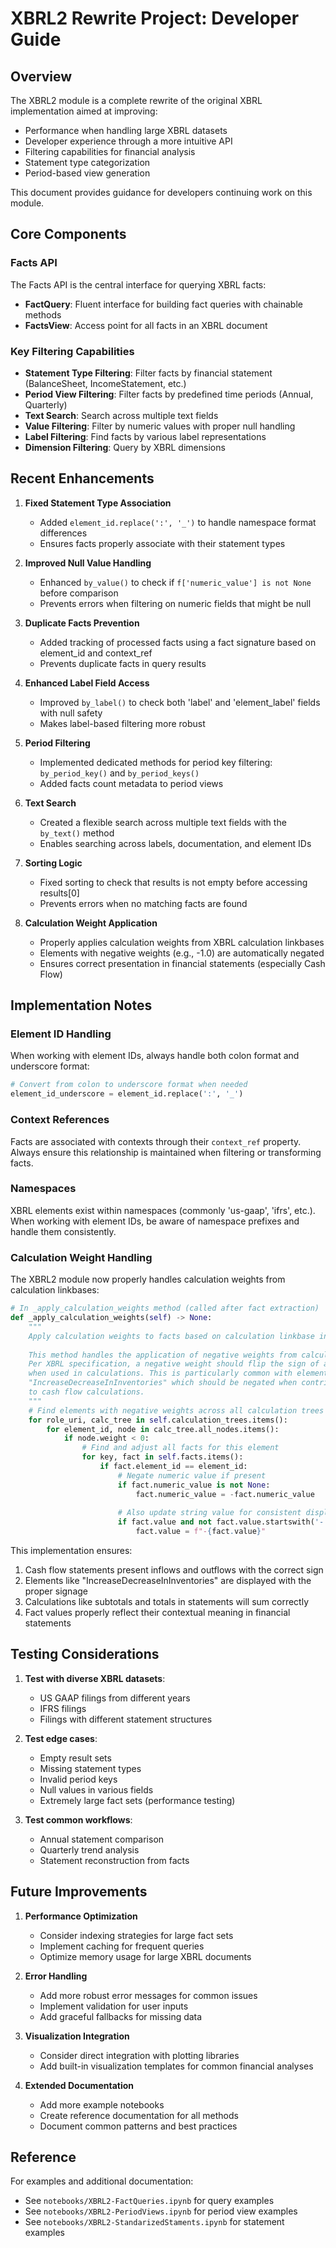 # XBRL2 Rewrite Project: Developer Guide

## Overview

The XBRL2 module is a complete rewrite of the original XBRL implementation aimed at improving:
- Performance when handling large XBRL datasets
- Developer experience through a more intuitive API
- Filtering capabilities for financial analysis
- Statement type categorization
- Period-based view generation

This document provides guidance for developers continuing work on this module.

## Core Components

### Facts API

The Facts API is the central interface for querying XBRL facts:

- **FactQuery**: Fluent interface for building fact queries with chainable methods
- **FactsView**: Access point for all facts in an XBRL document 

### Key Filtering Capabilities

- **Statement Type Filtering**: Filter facts by financial statement (BalanceSheet, IncomeStatement, etc.)
- **Period View Filtering**: Filter facts by predefined time periods (Annual, Quarterly)
- **Text Search**: Search across multiple text fields
- **Value Filtering**: Filter by numeric values with proper null handling
- **Label Filtering**: Find facts by various label representations
- **Dimension Filtering**: Query by XBRL dimensions

## Recent Enhancements

1. **Fixed Statement Type Association**
   - Added `element_id.replace(':', '_')` to handle namespace format differences
   - Ensures facts properly associate with their statement types

2. **Improved Null Value Handling**
   - Enhanced `by_value()` to check if `f['numeric_value'] is not None` before comparison
   - Prevents errors when filtering on numeric fields that might be null

3. **Duplicate Facts Prevention**
   - Added tracking of processed facts using a fact signature based on element_id and context_ref
   - Prevents duplicate facts in query results

4. **Enhanced Label Field Access**
   - Improved `by_label()` to check both 'label' and 'element_label' fields with null safety
   - Makes label-based filtering more robust

5. **Period Filtering**
   - Implemented dedicated methods for period key filtering: `by_period_key()` and `by_period_keys()`
   - Added facts count metadata to period views

6. **Text Search**
   - Created a flexible search across multiple text fields with the `by_text()` method
   - Enables searching across labels, documentation, and element IDs

7. **Sorting Logic**
   - Fixed sorting to check that results is not empty before accessing results[0]
   - Prevents errors when no matching facts are found

8. **Calculation Weight Application**
   - Properly applies calculation weights from XBRL calculation linkbases
   - Elements with negative weights (e.g., -1.0) are automatically negated
   - Ensures correct presentation in financial statements (especially Cash Flow)

## Implementation Notes

### Element ID Handling

When working with element IDs, always handle both colon format and underscore format:

```python
# Convert from colon to underscore format when needed
element_id_underscore = element_id.replace(':', '_')
```

### Context References

Facts are associated with contexts through their `context_ref` property. Always ensure this relationship is maintained when filtering or transforming facts.

### Namespaces

XBRL elements exist within namespaces (commonly 'us-gaap', 'ifrs', etc.). When working with element IDs, be aware of namespace prefixes and handle them consistently.

### Calculation Weight Handling

The XBRL2 module now properly handles calculation weights from calculation linkbases:

```python
# In _apply_calculation_weights method (called after fact extraction)
def _apply_calculation_weights(self) -> None:
    """
    Apply calculation weights to facts based on calculation linkbase information.
    
    This method handles the application of negative weights from calculation arcs.
    Per XBRL specification, a negative weight should flip the sign of a fact value
    when used in calculations. This is particularly common with elements like
    "IncreaseDecreaseInInventories" which should be negated when contributing
    to cash flow calculations.
    """
    # Find elements with negative weights across all calculation trees
    for role_uri, calc_tree in self.calculation_trees.items():
        for element_id, node in calc_tree.all_nodes.items():
            if node.weight < 0:
                # Find and adjust all facts for this element
                for key, fact in self.facts.items():
                    if fact.element_id == element_id:
                        # Negate numeric value if present
                        if fact.numeric_value is not None:
                            fact.numeric_value = -fact.numeric_value
                        
                        # Also update string value for consistent display
                        if fact.value and not fact.value.startswith('-'):
                            fact.value = f"-{fact.value}"
```

This implementation ensures:
1. Cash flow statements present inflows and outflows with the correct sign
2. Elements like "IncreaseDecreaseInInventories" are displayed with the proper signage
3. Calculations like subtotals and totals in statements will sum correctly
4. Fact values properly reflect their contextual meaning in financial statements

## Testing Considerations

1. **Test with diverse XBRL datasets**:
   - US GAAP filings from different years
   - IFRS filings
   - Filings with different statement structures

2. **Test edge cases**:
   - Empty result sets
   - Missing statement types
   - Invalid period keys
   - Null values in various fields
   - Extremely large fact sets (performance testing)

3. **Test common workflows**:
   - Annual statement comparison
   - Quarterly trend analysis
   - Statement reconstruction from facts

## Future Improvements

1. **Performance Optimization**
   - Consider indexing strategies for large fact sets
   - Implement caching for frequent queries
   - Optimize memory usage for large XBRL documents

2. **Error Handling**
   - Add more robust error messages for common issues
   - Implement validation for user inputs
   - Add graceful fallbacks for missing data

3. **Visualization Integration**
   - Consider direct integration with plotting libraries
   - Add built-in visualization templates for common financial analyses

4. **Extended Documentation**
   - Add more example notebooks
   - Create reference documentation for all methods
   - Document common patterns and best practices

## Reference

For examples and additional documentation:
- See `notebooks/XBRL2-FactQueries.ipynb` for query examples
- See `notebooks/XBRL2-PeriodViews.ipynb` for period view examples
- See `notebooks/XBRL2-StandarizedStaments.ipynb` for statement examples